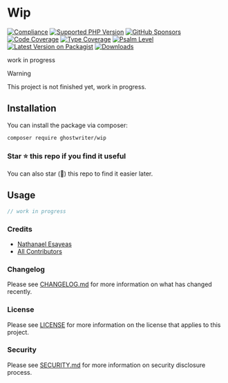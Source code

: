 # Wip

[![Compliance](https://github.com/ghostwriter/wip/actions/workflows/compliance.yml/badge.svg)](https://github.com/ghostwriter/wip/actions/workflows/compliance.yml)
[![Supported PHP Version](https://badgen.net/packagist/php/ghostwriter/wip?color=8892bf)](https://www.php.net/supported-versions)
[![GitHub Sponsors](https://img.shields.io/github/sponsors/ghostwriter?label=Sponsor+@ghostwriter/wip&logo=GitHub+Sponsors)](https://github.com/sponsors/ghostwriter)
[![Code Coverage](https://codecov.io/gh/ghostwriter/wip/branch/main/graph/badge.svg)](https://codecov.io/gh/ghostwriter/wip)
[![Type Coverage](https://shepherd.dev/github/ghostwriter/wip/coverage.svg)](https://shepherd.dev/github/ghostwriter/wip)
[![Psalm Level](https://shepherd.dev/github/ghostwriter/wip/level.svg)](https://psalm.dev/docs/running_psalm/error_levels)
[![Latest Version on Packagist](https://badgen.net/packagist/v/ghostwriter/wip)](https://packagist.org/packages/ghostwriter/wip)
[![Downloads](https://badgen.net/packagist/dt/ghostwriter/wip?color=blue)](https://packagist.org/packages/ghostwriter/wip)

work in progress

> [!WARNING]
>
> This project is not finished yet, work in progress.

## Installation

You can install the package via composer:

``` bash
composer require ghostwriter/wip
```

### Star ⭐️ this repo if you find it useful

You can also star (🌟) this repo to find it easier later.

## Usage

```php
// work in progress
```

### Credits

- [Nathanael Esayeas](https://github.com/ghostwriter)
- [All Contributors](https://github.com/ghostwriter/wip/contributors)

### Changelog

Please see [CHANGELOG.md](./CHANGELOG.md) for more information on what has changed recently.

### License

Please see [LICENSE](./LICENSE) for more information on the license that applies to this project.

### Security

Please see [SECURITY.md](./SECURITY.md) for more information on security disclosure process.
